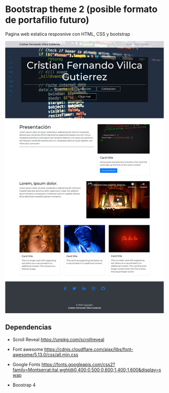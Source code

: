 # Bootstrap theme 2 (posible formato de portafilio futuro)

Pagina web estatica resposnive con HTML, CSS y bootstrap 

![pagina completa](img/img-readme.jpg)

## **Dependencias**
* Scroll Reveal 
    https://unpkg.com/scrollreveal

* Font awesome
    https://cdnjs.cloudflare.com/ajax/libs/font-awesome/5.13.0/css/all.min.css

* Google Fonts
    https://fonts.googleapis.com/css2?family=Montserrat:ital,wght@0,400;0,500;0,600;1,400;1,600&display=swap

* Boostrap 4